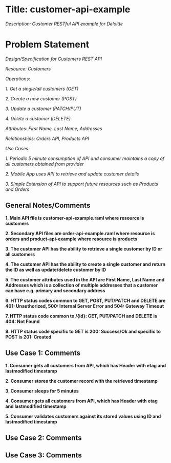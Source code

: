 # Title: customer-api-example
*Description: Customer RESTful API example for Deloitte*

# Problem Statement

*Design/Specification for Customers REST API*

*Resource: Customers*

*Operations:* 

*1. Get a single/all customers (GET)*

*2. Create a new customer (POST)*

*3. Update a customer (PATCH/PUT)* 

*4. Delete a customer (DELETE)*

*Attributes: First Name, Last Name, Addresses*

*Relationships: Orders API, Products API*

*Use Cases:*

*1. Periodic 5 minute consumption of API and consumer maintains a copy of all customers obtained from provider*

*2. Mobile App uses API to retrieve and update customer details*

*3. Simple Extension of API to support future resources such as Products and Orders*

## General Notes/Comments

**1. Main API file is customer-api-example.raml where resource is customers**

**2. Secondary API files are order-api-example.raml where resource is orders and product-api-example where resource is products**

**3. The customer API has the ability to retrieve a single customer by ID or all customers**

**4. The customer API has the ability to create a single customer and return the ID as well as update/delete customer by ID**

**5. The customer attributes used in the API are First Name, Last Name and Addresses which is a collection of multiple addresses that a customer can have e.g. primary and secondary address**

**6. HTTP status codes common to GET, POST, PUT/PATCH and DELETE are 401: Unauthorized, 500: Internal Server Error and 504: Gateway Timeout**

**7. HTTP status code common to /{id}: GET, PUT/PATCH and DELETE is 404: Not Found**

**8. HTTP status code specific to GET is 200: Success/Ok and specific to POST is 201: Created**

## Use Case 1: Comments

**1. Consumer gets all customers from API, which has Header with etag and lastmodified timestamp**

**2. Consumer stores the customer record with the retrieved timestamp**

**3. Consumer sleeps for 5 minutes**

**4. Consumer gets all customers from API, which has Header with etag and lastmodified timestamp**

**5. Consumer validates customers against its stored values using ID and lastmodified timestamp**

## Use Case 2: Comments

## Use Case 3: Comments
